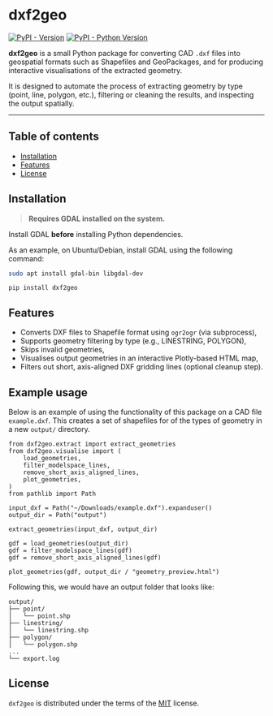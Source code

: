 # dxf2geo

[![PyPI - Version](https://img.shields.io/pypi/v/dxf2geo.svg)](https://pypi.org/project/dxf2geo)
[![PyPI - Python Version](https://img.shields.io/pypi/pyversions/dxf2geo.svg)](https://pypi.org/project/dxf2geo)

**dxf2geo** is a small Python package for converting CAD `.dxf` files into
geospatial formats such as Shapefiles and GeoPackages, and for producing
interactive visualisations of the extracted geometry.

It is designed to automate the process of extracting geometry by type (point,
line, polygon, etc.), filtering or cleaning the results, and inspecting the
output spatially.

-----

## Table of contents

- [Installation](#installation)
- [Features](#features)
- [License](#license)

## Installation

> **Requires GDAL installed on the system.**

Install GDAL **before** installing Python dependencies.

As an example, on Ubuntu/Debian, install GDAL using the following command:

```bash
sudo apt install gdal-bin libgdal-dev
```

```console
pip install dxf2geo
```

## Features

- Converts DXF files to Shapefile format using `ogr2ogr` (via subprocess),
- Supports geometry filtering by type (e.g., LINESTRING, POLYGON),
- Skips invalid geometries,
- Visualises output geometries in an interactive Plotly-based HTML map,
- Filters out short, axis-aligned DXF gridding lines (optional cleanup step).

## Example usage

Below is an example of using the functionality of this package on a CAD file
`example.dxf`.
This creates a set of shapefiles for of the types of geometry in a new `output/`
directory.

```{python}
from dxf2geo.extract import extract_geometries
from dxf2geo.visualise import (
    load_geometries,
    filter_modelspace_lines,
    remove_short_axis_aligned_lines,
    plot_geometries,
)
from pathlib import Path

input_dxf = Path("~/Downloads/example.dxf").expanduser()
output_dir = Path("output")

extract_geometries(input_dxf, output_dir)

gdf = load_geometries(output_dir)
gdf = filter_modelspace_lines(gdf)
gdf = remove_short_axis_aligned_lines(gdf)

plot_geometries(gdf, output_dir / "geometry_preview.html")
```

Following this, we would have an output folder that looks like:

```
output/
├── point/
│   └── point.shp
├── linestring/
│   └── linestring.shp
├── polygon/
│   └── polygon.shp
...
└── export.log
```

## License

`dxf2geo` is distributed under the terms of the
[MIT](https://spdx.org/licenses/MIT.html) license.
